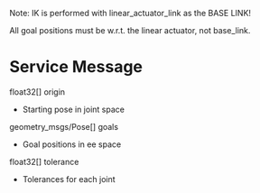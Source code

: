 Note: IK is performed with linear_actuator_link as the BASE LINK!

All goal positions must be w.r.t. the linear actuator, not base_link.

# Service Message
float32[] origin
  - Starting pose in joint space

geometry_msgs/Pose[] goals
  - Goal positions in ee space
  
float32[] tolerance
  - Tolerances for each joint
